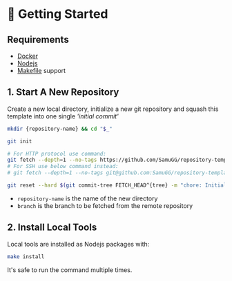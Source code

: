 # 🚶 Getting Started

## Requirements

- [Docker](https://www.docker.com/products/docker-desktop/)
- [Nodejs](https://nodejs.org/)
- [Makefile](https://makefiletutorial.com) support

## 1. Start A New Repository

Create a new local directory, initialize a new git repository and squash this template into one single _'initial commit'_

<!-- cSpell:disable -->
```sh
mkdir {repository-name} && cd "$_"

git init

# For HTTP protocol use command:
git fetch --depth=1 --no-tags https://github.com/SamuGG/repository-template.git {branch}
# For SSH use below command instead:
# git fetch --depth=1 --no-tags git@github.com:SamuGG/repository-template.git {branch}

git reset --hard $(git commit-tree FETCH_HEAD^{tree} -m "chore: Initial commit" -m "Source repo https://github.com/SamuGG/repository-template.git")
```
<!-- cSpell:enable -->

- `repository-name` is the name of the new directory
- `branch` is the branch to be fetched from the remote repository

## 2. Install Local Tools

Local tools are installed as Nodejs packages with:

```sh
make install
```

It's safe to run the command multiple times.
